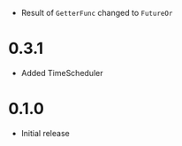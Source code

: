 - Result of `GetterFunc` changed to `FutureOr`

# 0.3.1

- Added TimeScheduler

# 0.1.0

- Initial release

